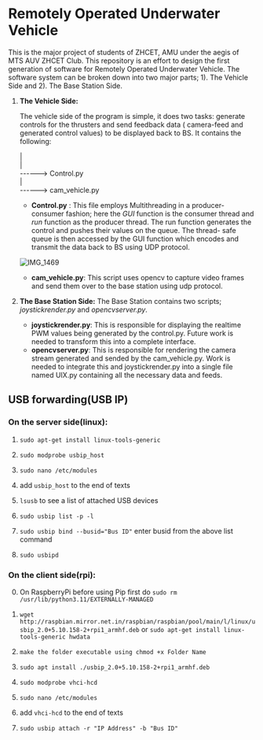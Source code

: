 # Remotely Operated Underwater Vehicle
This is the major project of students of ZHCET, AMU under the aegis of MTS AUV ZHCET Club. This repository is an effort to design the first generation of software for Remotely Operated Underwater Vehicle. The software system can be broken down into two major parts; 1). The Vehicle Side and 2). The Base Station Side.

1. **The Vehicle Side:**

   The vehicle side of the program is simple, it does two tasks: generate controls for the thrusters and send feedback data ( camera-feed and generated control values) to be displayed back to BS. It contains the following:
   
   |  
   |  
    ------> Control.py  
   |  
    ------> cam_vehicle.py
   * **Control.py** : This file employs Multithreading in a producer-consumer fashion; here the *GUI* function is the consumer thread and *run*
                  function as the producer thread. The run function generates the control and pushes their values on the queue. The thread-                    safe queue is then accessed by the GUI function which encodes and transmit the data back to BS using UDP protocol.

   
    ![IMG_1469](https://github.com/MohammadAmmargk8497/ROV1.0/assets/75717701/be37869a-4776-456d-9874-9e4583c1c384)

     
   * **cam_vehicle.py**: This script uses opencv to capture video frames and send them over to the base station using udp protocol.

2. **The Base Station Side:**
    The Base Station contains two scripts; *joystickrender.py* and *opencvserver.py*.
   * **joystickrender.py**: This is responsible for displaying the realtime PWM values being generated by the control.py. Future work is needed to transform this into a complete interface.
   *  **opencvserver.py**: This is responsible for rendering the camera stream generated and sended by the cam_vehicle.py. Work is needed to integrate this and joystickrender.py into a single file named UIX.py containing all the necessary data and feeds. 


## USB forwarding(USB IP)


### On the server side(linux):

1. ```sudo apt-get install linux-tools-generic```

2. ```sudo modprobe usbip_host```

3. ```sudo nano /etc/modules```

4. add ```usbip_host``` to the end of texts

5. ```lsusb``` to see a list of attached USB devices

6. ```sudo usbip list -p -l```

7. ```sudo usbip bind --busid="Bus ID"``` enter busid from the above list command

8. ```sudo usbipd```

### On the client side(rpi):
0. On RaspberryPi before using Pip first do 
     ```sudo rm /usr/lib/python3.11/EXTERNALLY-MANAGED```
1. ```wget http://raspbian.mirror.net.in/raspbian/raspbian/pool/main/l/linux/usbip_2.0+5.10.158-2+rpi1_armhf.deb```  or ```sudo apt-get install linux-tools-generic hwdata ```

2. ```make the folder executable using chmod +x Folder Name```

2. ```sudo apt install ./usbip_2.0+5.10.158-2+rpi1_armhf.deb```

3. ```sudo modprobe vhci-hcd```

4. ```sudo nano /etc/modules```

5. add ```vhci-hcd``` to the end of texts

6. ```sudo usbip attach -r "IP Address" -b "Bus ID"```

